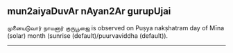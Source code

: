 ## mun2aiyaDuvAr nAyan2Ar gurupUjai
முனையடுவார் நாயனார் குருபூஜை is observed on Puṣya nakṣhatram day of Mīna (solar) month (sunrise (default)/puurvaviddha (default)).



---

